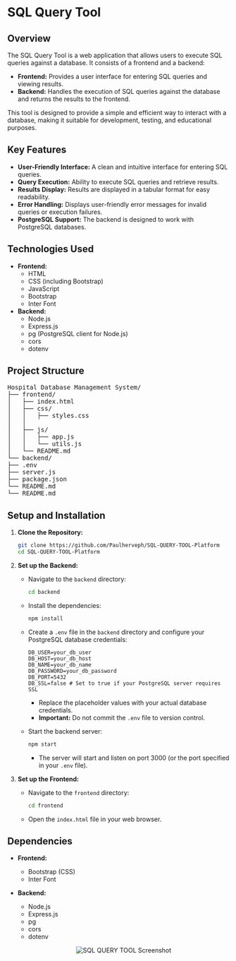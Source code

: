 # SQL Query Tool

## Overview

The SQL Query Tool is a web application that allows users to execute SQL queries against a database. It consists of a frontend and a backend:

* **Frontend:** Provides a user interface for entering SQL queries and viewing results.
* **Backend:** Handles the execution of SQL queries against the database and returns the results to the frontend.

This tool is designed to provide a simple and efficient way to interact with a database, making it suitable for development, testing, and educational purposes.

## Key Features

* **User-Friendly Interface:** A clean and intuitive interface for entering SQL queries.
* **Query Execution:** Ability to execute SQL queries and retrieve results.
* **Results Display:** Results are displayed in a tabular format for easy readability.
* **Error Handling:** Displays user-friendly error messages for invalid queries or execution failures.
* **PostgreSQL Support:** The backend is designed to work with PostgreSQL databases.

## Technologies Used

* **Frontend:**
    * HTML
    * CSS (including Bootstrap)
    * JavaScript
    * Bootstrap
    * Inter Font
* **Backend:**
    * Node.js
    * Express.js
    * pg (PostgreSQL client for Node.js)
    * cors
    * dotenv

## Project Structure

<pre>
Hospital Database Management System/ 
├── frontend/
│   ├── index.html
│   ├── css/
│   │   ├── styles.css
│   │
│   ├── js/
│   │   ├── app.js
│   │   └── utils.js
│   └── README.md
└── backend/
├── .env
├── server.js
├── package.json
└── README.md
└── README.md
</pre>

## Setup and Installation

1.  **Clone the Repository:**

    ```bash
    git clone https://github.com/Paulherveph/SQL-QUERY-TOOL-Platform
    cd SQL-QUERY-TOOL-Platform  
    ```

2.  **Set up the Backend:**

    * Navigate to the `backend` directory:

        ```bash
        cd backend
        ```

    * Install the dependencies:

        ```bash
        npm install
        ```

    * Create a `.env` file in the `backend` directory and configure your PostgreSQL database credentials:

        ```text
        DB_USER=your_db_user
        DB_HOST=your_db_host
        DB_NAME=your_db_name
        DB_PASSWORD=your_db_password
        DB_PORT=5432
        DB_SSL=false # Set to true if your PostgreSQL server requires SSL
        ```

        * Replace the placeholder values with your actual database credentials.
        * **Important:** Do not commit the `.env` file to version control.

    * Start the backend server:

        ```bash
        npm start
        ```

        * The server will start and listen on port 3000 (or the port specified in your `.env` file).

3.  **Set up the Frontend:**

    * Navigate to the `frontend` directory:

        ```bash
        cd frontend
        ```

    * Open the `index.html` file in your web browser.

## Dependencies

* **Frontend:**
    * Bootstrap (CSS)
    * Inter Font
* **Backend:**
    * Node.js
    * Express.js
    * pg
    * cors
    * dotenv

    <p align="center">
  <img src="https://ik.imagekit.io/ot2xhbh9ok/project%20pictures/SQL%20query%20tool.png?updatedAt=1752634680917" alt="SQL QUERY TOOL Screenshot" />
</p>
